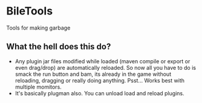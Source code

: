 # BileTools
Tools for making garbage

## What the hell does this do?
* Any plugin jar files modified while loaded (maven compile or export or even drag/drop) are automatically reloaded. So now all you have to do is smack the run button and bam, its already in the game without reloading, dragging or really doing anything. Psst... Works best with multiple momitors.
* It's basically plugman also. You can unload load and reload plugins.
